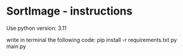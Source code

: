 # SortImage - instructions

Use python version: 3.11

write in terminal the following code:
pip install -r requirements.txt
py main.py
